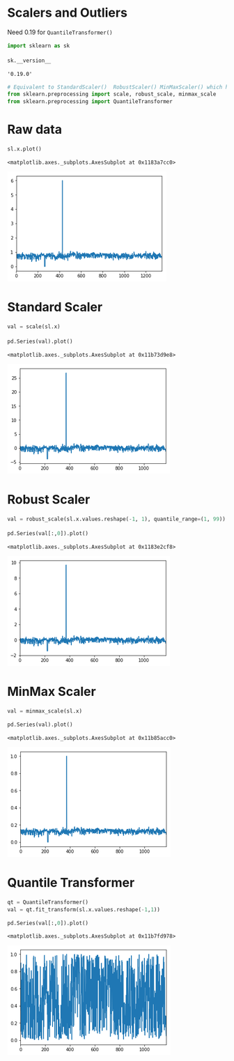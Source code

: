 # Scalers and Outliers

Need 0.19 for `QuantileTransformer()`

```python
import sklearn as sk

sk.__version__
```




    '0.19.0'




```python
# Equivalent to StandardScaler()  RobustScaler() MinMaxScaler() which have Estimator APIs
from sklearn.preprocessing import scale, robust_scale, minmax_scale
from sklearn.preprocessing import QuantileTransformer
```

# Raw data


```python
sl.x.plot()
```




    <matplotlib.axes._subplots.AxesSubplot at 0x1183a7cc0>




![png](img/scalers-1.png)


# Standard Scaler


```python
val = scale(sl.x)

pd.Series(val).plot()
```




    <matplotlib.axes._subplots.AxesSubplot at 0x11b73d9e8>




![png](img/scalers-2.png)


# Robust Scaler


```python
val = robust_scale(sl.x.values.reshape(-1, 1), quantile_range=(1, 99))

pd.Series(val[:,0]).plot()
```




    <matplotlib.axes._subplots.AxesSubplot at 0x1183e2cf8>




![png](img/scalers-3.png)


# MinMax Scaler


```python
val = minmax_scale(sl.x)
```


```python
pd.Series(val).plot()
```




    <matplotlib.axes._subplots.AxesSubplot at 0x11b85acc0>




![png](img/scalers-4.png)


# Quantile Transformer


```python
qt = QuantileTransformer()
val = qt.fit_transform(sl.x.values.reshape(-1,1))
```


```python
pd.Series(val[:,0]).plot()
```




    <matplotlib.axes._subplots.AxesSubplot at 0x11b7fd978>




![png](img/scalers-5.png)



```python

```
